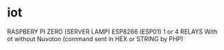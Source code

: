 # iot
RASPBERY PI ZERO (SERVER LAMP)
ESP8266 (ESP01) 1 or 4 RELAYS
With ot without Nuvoton (command sent in HEX or STRING by PHP)
